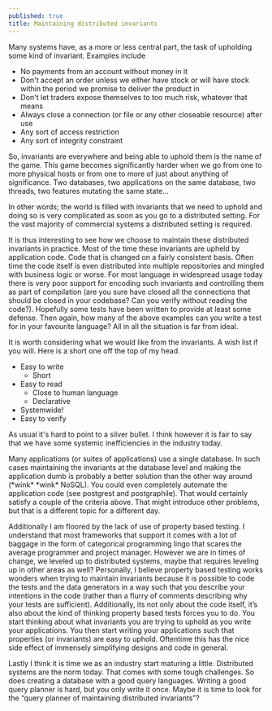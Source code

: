 ```yaml
---
published: true
title: Maintaining distributed invariants
---
```

Many systems have, as a more or less central part, the task of upholding some kind of invariant. Examples include

- No payments from an account without money in it
- Don't accept an order unless we either have stock or will have stock within the period we promise to deliver the product in
- Don't let traders expose themselves to too much risk, whatever that means
- Always close a connection (or file or any other closeable resource) after use
- Any sort of access restriction
- Any sort of integrity constraint

So, invariants are everywhere and being able to uphold them is the name of the game. This game becomes significantly harder when we go from one to more physical hosts or from one to more of just about anything of significance. Two databases, two applications on the same database, two  threads, two features mutating the same state...

In other words; the world is filled with invariants that we need to uphold and doing so is very complicated as soon as you go to a distributed setting. For the vast majority of commercial systems a distributed setting is required.

It is thus interesting to see how we choose to maintain these distributed invariants in practice. Most of the time these invariants are upheld by application code. Code that is changed on a fairly consistent basis. Often time the code itself is even distributed into multiple repositories and mingled with business logic or worse. For most language in widespread usage today there is very poor support for encoding such invariants and controlling them as part of compilation (are you sure have closed all the connections that should be closed in your codebase? Can you verify without reading the code?). Hopefully some tests have been written to provide at least some defense. Then again, how many of the above examples can you write a test for in your favourite language? All in all the situation is far from ideal.

It is worth considering what we would like from the invariants. A wish list if you will. Here is a short one off the top of my head.
- Easy to write
	- Short
- Easy to read
	- Close to human language
	- Declarative
- Systemwide!
- Easy to verify

As usual it's hard to point to a silver bullet. I think however it is fair to say that we have some systemic inefficiencies in the industry today. 

Many applications (or suites of applications) use a single database. In such cases maintaining the invariants at the database level and making the application dumb is probably a better solution than the other way around (\*wink\* \*wink\* NoSQL). You could even completely automate the application code (see postgrest and postgraphile). That would certainly satisfy a couple of the criteria above. That might introduce other problems, but that is a different topic for a different day.

Additionally I am floored by the lack of use of property based testing. I understand that most frameworks that support it comes with a lot of baggage in the form of categorical programming lingo that scares the average programmer and project manager. However we are in times of change, we leveled up to distributed systems, maybe that requires leveling up in other areas as well? Personally, I believe property based testing works wonders when trying to maintain invariants because it is possible to code the tests and the data generators in a way such that you describe your intentions in the code (rather than a flurry of comments describing why your tests are sufficient). Additionally, its not only about the code itself, it’s also about the kind of thinking property based tests forces you to do. You start thinking about what invariants you are trying to uphold as you write your applications. You then start writing your applications such that properties (or invariants) are easy to uphold. Oftentime this has the nice side effect of immensely simplifying designs and code in general.

Lastly I think it is time we as an industry start maturing a little. Distributed systems are the norm today. That comes with some tough challenges. So does creating a database with a good query languages. Writing a good query planner is hard, but you only write it once. Maybe it is time to look for the “query planner of maintaining distributed invariants”?
